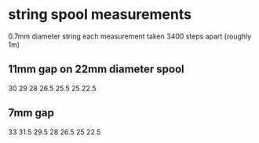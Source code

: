 # string spool measurements

0.7mm diameter string
each measurement taken 3400 steps apart (roughly 1m)

## 11mm gap on 22mm diameter spool
30
29
28
26.5
25.5
25
22.5

## 7mm gap

33
31.5
29.5
28
26.5
25
22.5
